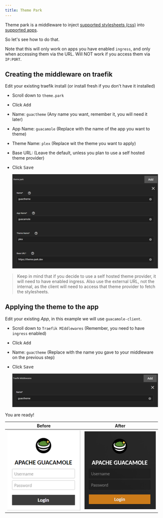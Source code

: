 ```yaml
---
title: Theme Park
---
```


Theme park is a middleware to inject [supported stylesheets (css)](https://docs.theme-park.dev/theme-options)
into [supported apps](https://docs.theme-park.dev/themes).

So let's see how to do that.

Note that this will only work on apps you have enabled `ingress`, and only when accessing them via the URL.
Will NOT work if you access them via `IP:PORT`.

## Creating the middleware on traefik

Edit your existing traefik install (or install fresh if you don't have it installed)

- Scroll down to `theme.park`
- Click <kbd>Add</kbd>
- Name: `guactheme` (Any name you want, remember it, you will need it later)
- App Name: `guacamole` (Replace with the name of the app you want to theme)
- Theme Name: `plex` (Replace wit the theme you want to apply)
- Base URL: (Leave the default, unless you plan to use a self hosted theme provider)
- Click <kbd>Save</kbd>

  ![traefik-theme-fields](./img/traefik-theme-fields.png)

> Keep in mind that if you decide to use a self hosted theme provider, it will need to have enabled ingress.
> Also use the external URL, not the internal, as the client will need to access that theme provider to fetch the
> stylesheets.

## Applying the theme to the app

Edit your existing _App_, in this example we will use `guacamole-client`.

- Scroll down to `Traefik MIddlewares` (Remember, you need to have `ingress` enabled)
- Click <kbd>Add</kbd>
- Name: `guactheme` (Replace with the name you gave to your middleware on the previous step)
- Click <kbd>Save</kbd>

  ![traefik-theme-app](./img/traefik-theme-app.png)

You are ready!

|                         Before                          |                         After                         |
| :-----------------------------------------------------: | :---------------------------------------------------: |
| ![traefik-theme-before](./img/traefik-theme-before.png) | ![traefik-theme-after](./img/traefik-theme-after.png) |
